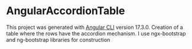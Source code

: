 # AngularAccordionTable

This project was generated with [Angular CLI](https://github.com/angular/angular-cli) version 17.3.0.
Creation of a table where the rows have the accordion mechanism.
I use ngx-bootstrap and ng-bootstrap libraries for construction
